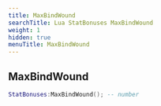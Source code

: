 ```yaml
---
title: MaxBindWound
searchTitle: Lua StatBonuses MaxBindWound
weight: 1
hidden: true
menuTitle: MaxBindWound
---
```

## MaxBindWound
```lua
StatBonuses:MaxBindWound(); -- number
```